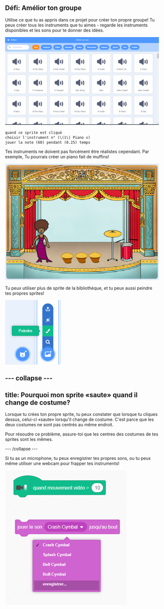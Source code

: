 ## Défi: Amélior ton groupe

Utilise ce que tu as appris dans ce projet pour créer ton propre groupe! Tu peux créer tous les instruments que tu aimes - regarde les instruments disponibles et les sons pour te donner des idées.

![capture d'écran](images/band-ideas-sounds.png)

```blocks3
quand ce sprite est cliqué
choisir l'instrument n° (\(1\) Piano v)
jouer la note (60) pendant (0.25) temps
```

Tes instruments ne doivent pas forcément être réalistes cependant. Par exemple, Tu pourrais créer un piano fait de muffins!

![capture d'écran](images/band-piano.png)

Tu peux utiliser plus de sprite de la bibliothèque, et tu peux aussi peindre tes propres sprites!

![screenshot](images/band-draw.png)

--- collapse ---
---
title: Pourquoi mon sprite «saute» quand il change de costume?
---

Lorsque tu crées ton propre sprite, tu peux constater que lorsque tu cliques dessus, celui-ci «saute» lorsqu'il change de costume. C'est parce que les deux costumes ne sont pas centrés au même endroit.

Pour résoudre ce problème, assure-toi que les centres des costumes de tes sprites sont les mêmes.

--- /collapse ---

Si tu as un microphone, tu peux enregistrer tes propres sons, ou tu peux même utiliser une webcam pour frapper tes instruments!

![screenshot](images/band-io.png)
